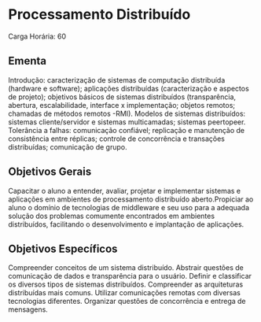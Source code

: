 # Processamento Distribuído

Carga Horária: 60

## Ementa

Introdução: caracterização de sistemas de computação distribuída (hardware e software); aplicações distribuídas (caracterização e aspectos de projeto); objetivos básicos de sistemas distribuídos (transparência, abertura, escalabilidade, interface x implementação; objetos remotos; chamadas de métodos remotos -RMI). Modelos de sistemas distribuídos: sistemas cliente/servidor e sistemas multicamadas; sistemas peertopeer. Tolerância a falhas: comunicação confiável; replicação e manutenção de consistência entre réplicas; controle de concorrência e transações distribuídas; comunicação de grupo.

## Objetivos Gerais

Capacitar o aluno a entender, avaliar, projetar e implementar sistemas e aplicações em ambientes de processamento distribuído aberto.Propiciar ao aluno o domínio de tecnologias de middleware e seu uso para a adequada solução dos problemas comumente encontrados em ambientes distribuídos, facilitando o desenvolvimento e implantação de aplicações.

## Objetivos Específicos

Compreender conceitos de um sistema distribuído. Abstrair questões de comunicação de dados e transparência para o usuário. Definir e classificar os diversos tipos de sistemas distribuídos. Compreender as arquiteturas distribuídas mais comuns. Utilizar comunicações remotas com diversas tecnologias diferentes. Organizar questões de concorrência e entrega de mensagens.